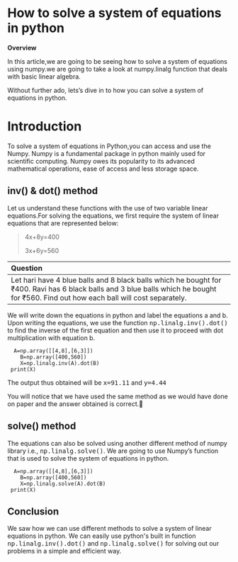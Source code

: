 

# How to solve a system of equations in python

**Overview**

In this article,we are going to be seeing how to solve a system of equations using numpy.we are going to take a look at numpy.linalg function that deals with basic linear algebra.

Without further ado, lets’s dive in to how you can solve a system of equations in python.


# Introduction
To solve a system of equations in Python,you can access and use the Numpy. Numpy is a fundamental package in python mainly used for scientific computing. Numpy owes its popularity to its advanced mathematical operations, ease of access and less storage space.

## inv() & dot() method

Let us understand these functions with the use of two variable linear equations.For solving the equations, we first require the system of linear equations  that are represented below:
>4x+8y=400
>
>3x+6y=560



| Question | 
|:-------- |
| Let hari have 4 blue balls and 8 black balls which he bought for ₹400. Ravi has 6 black balls and 3 blue balls which he bought for ₹560. Find out how each ball will cost separately.
           



We will write down the equations in python and label the equations a and b. Upon writing the equations, we use the function <kbd>np.linalg.inv().dot()</kbd> to find the inverse of the first equation and then use it to proceed with dot multiplication with equation b.


```python=9
  A=np.array([[4,8],[6,3]])
    B=np.array([400,560])
    X=np.linalg.inv(A).dot(B)
 print(X) 
```

The output thus obtained will be <kbd>x=91.11</kbd> and <kbd> y=4.44</kbd>

You will notice that we have used the same method as we would have done on paper and the answer obtained is correct.:100:

## solve() method
The equations can also be solved using another different method of numpy library i.e., <kbd>np.linalg.solve()</kbd>.
We are going to use Numpy’s  function that is used to solve the system of equations in python.
```python=9
  A=np.array([[4,8],[6,3]])
    B=np.array([400,560])
    X=np.linalg.solve(A).dot(B)
 print(X) 
```

## Conclusion

We saw how we can use different methods to solve a system of linear equations in python. We can easily use python's built in function <kbd>np.linalg.inv().dot()</kbd> and <kbd>np.linalg.solve()</kbd> for solving out our problems in a simple and efficient way.



 
 
